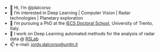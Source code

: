 - 👋 Hi, I’m @jdalcorso
- 👀 I’m interested in Deep Learning | Computer Vision | Radar technologies | Planetary exploration
- 🌱 I’m pursuing a PhD at the [IECS Doctoral School](https://iecs.unitn.it), University of Trento, Italy.
- 🤖 I work on Deep Learning automated methods for the analysis of radar data @ [RSLab](https://rslab.disi.unitn.it)
- 📫 e-mail: jordy.dalcorso@unitn.it

<!---
jdalcorso/jdalcorso is a ✨ special ✨ repository because its `README.md` (this file) appears on your GitHub profile.
You can click the Preview link to take a look at your changes.
--->

